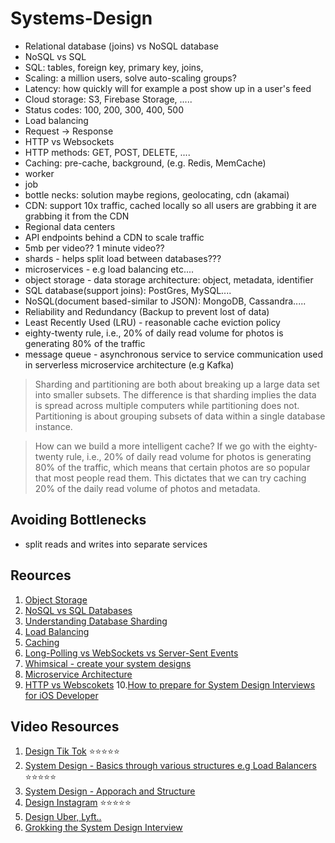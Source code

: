 # Systems-Design

* Relational database (joins) vs NoSQL database 
* NoSQL vs SQL
* SQL: tables, foreign key, primary key, joins, 
* Scaling: a million users, solve auto-scaling groups? 
* Latency: how quickly will for example a post show up in a user's feed
* Cloud storage: S3, Firebase Storage, .....
* Status codes: 100, 200, 300, 400, 500 
* Load balancing 
* Request -> Response 
* HTTP vs Websockets 
* HTTP methods: GET, POST, DELETE, ....
* Caching: pre-cache, background, (e.g. Redis, MemCache)
* worker 
* job
* bottle necks: solution maybe regions, geolocating, cdn (akamai) 
* CDN: support 10x traffic, cached locally so all users are grabbing it are grabbing it from the CDN
* Regional data centers 
* API endpoints behind a CDN to scale traffic 
* 5mb per video?? 1 minute video?? 
* shards - helps split load between databases???
* microservices - e.g load balancing etc....
* object storage - data storage architecture: object, metadata, identifier
* SQL database(support joins): PostGres, MySQL....
* NoSQL(document based-similar to JSON): MongoDB, Cassandra.....
* Reliability and Redundancy (Backup to prevent lost of data)
* Least Recently Used (LRU) - reasonable cache eviction policy 
* eighty-twenty rule, i.e., 20% of daily read volume for photos is generating 80% of the traffic
* message queue - asynchronous service to service communication used in serverless microservice architecture (e.g Kafka)

> Sharding and partitioning are both about breaking up a large data set into smaller subsets. The difference is that sharding implies the data is spread across multiple computers while partitioning does not. Partitioning is about grouping subsets of data within a single database instance.


> How can we build a more intelligent cache? If we go with the eighty-twenty rule, i.e., 20% of daily read volume for photos is generating 80% of the traffic, which means that certain photos are so popular that most people read them. This dictates that we can try caching 20% of the daily read volume of photos and metadata.



## Avoiding Bottlenecks 

* split reads and writes into separate services

## Reources 

1. [Object Storage](https://en.wikipedia.org/wiki/Object_storage)
2. [NoSQL vs SQL Databases](https://www.mongodb.com/nosql-explained/nosql-vs-sql)
3. [Understanding Database Sharding](https://www.digitalocean.com/community/tutorials/understanding-database-sharding)
4. [Load Balancing](https://www.educative.io/courses/grokking-the-system-design-interview/3jEwl04BL7Q)
5. [Caching](https://www.educative.io/courses/grokking-the-system-design-interview/3jEwl04BL7Q)
6. [Long-Polling vs WebSockets vs Server-Sent Events](https://www.educative.io/courses/grokking-the-system-design-interview/gx7wZzWn5Vj)
7. [Whimsical - create your system designs](https://whimsical.com/)
8. [Microservice Architecture](https://microservices.io/patterns/microservices.html)
9. [HTTP vs Webscokets](https://medium.com/platform-engineer/web-api-design-35df8167460)
10.[How to prepare for System Design Interviews for iOS Developer](https://www.teamblind.com/post/How-to-prepare-for-System-Design-Interviews-for-iOS-Developer-J5UaH3bz)

## Video Resources 

1. [Design Tik Tok](https://www.youtube.com/watch?v=Z-0g_aJL5Fw) ⭐️⭐️⭐️⭐️⭐️
2. [System Design - Basics through various structures e.g Load Balancers](https://www.youtube.com/playlist?list=PLt4nG7RVVk1g_LutiJ8_LvE914rIE5z4u) ⭐️⭐️⭐️⭐️⭐️
3. [System Design - Apporach and Structure](https://www.youtube.com/watch?v=0163cssUxLA)
4. [Design Instagram](https://www.youtube.com/watch?v=VJpfO6KdyWE) ⭐️⭐️⭐️⭐️⭐️
5. [Design Uber, Lyft..](https://www.youtube.com/watch?v=J3DY3Te3A_A)
6. [Grokking the System Design Interview](https://www.educative.io/courses/grokking-the-system-design-interview)

